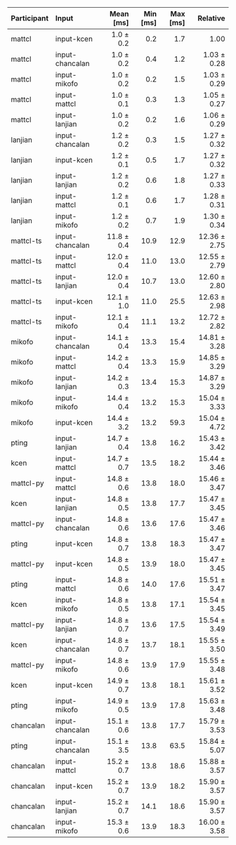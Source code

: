 | Participant | Input | Mean [ms] | Min [ms] | Max [ms] | Relative |
|:---|:---|---:|---:|---:|---:|
| mattcl | input-kcen | 1.0 ± 0.2 | 0.2 | 1.7 | 1.00 |
| mattcl | input-chancalan | 1.0 ± 0.2 | 0.4 | 1.2 | 1.03 ± 0.28 |
| mattcl | input-mikofo | 1.0 ± 0.2 | 0.2 | 1.5 | 1.03 ± 0.29 |
| mattcl | input-mattcl | 1.0 ± 0.1 | 0.3 | 1.3 | 1.05 ± 0.27 |
| mattcl | input-lanjian | 1.0 ± 0.2 | 0.2 | 1.6 | 1.06 ± 0.29 |
| lanjian | input-chancalan | 1.2 ± 0.2 | 0.3 | 1.5 | 1.27 ± 0.32 |
| lanjian | input-kcen | 1.2 ± 0.1 | 0.5 | 1.7 | 1.27 ± 0.32 |
| lanjian | input-lanjian | 1.2 ± 0.2 | 0.6 | 1.8 | 1.27 ± 0.33 |
| lanjian | input-mattcl | 1.2 ± 0.1 | 0.6 | 1.7 | 1.28 ± 0.31 |
| lanjian | input-mikofo | 1.2 ± 0.2 | 0.7 | 1.9 | 1.30 ± 0.34 |
| mattcl-ts | input-chancalan | 11.8 ± 0.4 | 10.9 | 12.9 | 12.36 ± 2.75 |
| mattcl-ts | input-mattcl | 12.0 ± 0.4 | 11.0 | 13.0 | 12.55 ± 2.79 |
| mattcl-ts | input-lanjian | 12.0 ± 0.4 | 10.7 | 13.0 | 12.60 ± 2.80 |
| mattcl-ts | input-kcen | 12.1 ± 1.0 | 11.0 | 25.5 | 12.63 ± 2.98 |
| mattcl-ts | input-mikofo | 12.1 ± 0.4 | 11.1 | 13.2 | 12.72 ± 2.82 |
| mikofo | input-chancalan | 14.1 ± 0.4 | 13.3 | 15.4 | 14.81 ± 3.28 |
| mikofo | input-mattcl | 14.2 ± 0.4 | 13.3 | 15.9 | 14.85 ± 3.29 |
| mikofo | input-lanjian | 14.2 ± 0.3 | 13.4 | 15.3 | 14.87 ± 3.29 |
| mikofo | input-mikofo | 14.4 ± 0.4 | 13.2 | 15.3 | 15.04 ± 3.33 |
| mikofo | input-kcen | 14.4 ± 3.2 | 13.2 | 59.3 | 15.04 ± 4.72 |
| pting | input-lanjian | 14.7 ± 0.4 | 13.8 | 16.2 | 15.43 ± 3.42 |
| kcen | input-mattcl | 14.7 ± 0.7 | 13.5 | 18.2 | 15.44 ± 3.46 |
| mattcl-py | input-mattcl | 14.8 ± 0.6 | 13.8 | 18.0 | 15.46 ± 3.47 |
| kcen | input-lanjian | 14.8 ± 0.5 | 13.8 | 17.7 | 15.47 ± 3.45 |
| mattcl-py | input-chancalan | 14.8 ± 0.6 | 13.6 | 17.6 | 15.47 ± 3.46 |
| pting | input-kcen | 14.8 ± 0.7 | 13.8 | 18.3 | 15.47 ± 3.47 |
| mattcl-py | input-kcen | 14.8 ± 0.5 | 13.9 | 18.0 | 15.47 ± 3.45 |
| pting | input-mattcl | 14.8 ± 0.6 | 14.0 | 17.6 | 15.51 ± 3.47 |
| kcen | input-mikofo | 14.8 ± 0.5 | 13.8 | 17.1 | 15.54 ± 3.45 |
| mattcl-py | input-lanjian | 14.8 ± 0.7 | 13.6 | 17.5 | 15.54 ± 3.49 |
| kcen | input-chancalan | 14.8 ± 0.7 | 13.7 | 18.1 | 15.55 ± 3.50 |
| mattcl-py | input-mikofo | 14.8 ± 0.6 | 13.9 | 17.9 | 15.55 ± 3.48 |
| kcen | input-kcen | 14.9 ± 0.7 | 13.8 | 18.1 | 15.61 ± 3.52 |
| pting | input-mikofo | 14.9 ± 0.5 | 13.9 | 17.8 | 15.63 ± 3.48 |
| chancalan | input-chancalan | 15.1 ± 0.6 | 13.8 | 17.7 | 15.79 ± 3.53 |
| pting | input-chancalan | 15.1 ± 3.5 | 13.8 | 63.5 | 15.84 ± 5.07 |
| chancalan | input-mattcl | 15.2 ± 0.7 | 13.8 | 18.6 | 15.88 ± 3.57 |
| chancalan | input-kcen | 15.2 ± 0.7 | 13.9 | 18.2 | 15.90 ± 3.57 |
| chancalan | input-lanjian | 15.2 ± 0.7 | 14.1 | 18.6 | 15.90 ± 3.57 |
| chancalan | input-mikofo | 15.3 ± 0.6 | 13.9 | 18.3 | 16.00 ± 3.58 |
